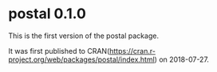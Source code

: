 
# postal 0.1.0

This is the first version of the postal package.

It was first published to CRAN(https://cran.r-project.org/web/packages/postal/index.html) on 	2018-07-27. 
